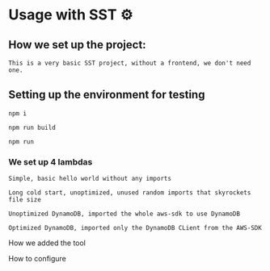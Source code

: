 # Usage with SST ⚙️

## How we set up the project:

``` 
This is a very basic SST project, without a frontend, we don't need one.
```

## Setting up the environment for testing
```
npm i
```
```
npm run build
```
```
npm run 
```

### We set up 4 lambdas
```
Simple, basic hello world without any imports
```
```
Long cold start, unoptimized, unused random imports that skyrockets file size
```
```
Unoptimized DynamoDB, imported the whole aws-sdk to use DynamoDB
```
```
Optimized DynamoDB, imported only the DynamoDB CLient from the AWS-SDK
```
How we added the tool

How to configure




